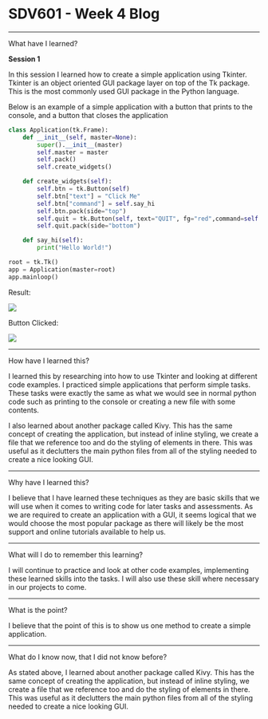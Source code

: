 # SDV601 - Week 4 Blog

------

What have I learned?

**Session 1**

In this session I learned how to create a simple application using Tkinter. Tkinter is an object oriented GUI package layer on top of the Tk package.  This is the most commonly used GUI package in the Python language.

Below is an example of a simple application with a button that prints to the console, and a button that closes the application

```python
class Application(tk.Frame):
    def __init__(self, master=None):
        super().__init__(master)
        self.master = master
        self.pack()
        self.create_widgets()

    def create_widgets(self):
        self.btn = tk.Button(self)
        self.btn["text"] = "Click Me"
        self.btn["command"] = self.say_hi
        self.btn.pack(side="top")
        self.quit = tk.Button(self, text="QUIT", fg="red",command=self.master.destroy)
        self.quit.pack(side="bottom")

    def say_hi(self):
        print("Hello World!")

root = tk.Tk()
app = Application(master=root)
app.mainloop()
```

Result:

![](https://i.imgur.com/1V9ETf3.png)

Button Clicked:

![](https://i.imgur.com/iic9ThD.png)

------

How have I learned this?

I learned this by researching into how to use Tkinter and looking at different code examples. I practiced simple applications that perform simple tasks. These tasks were exactly the same as what we would see in normal python code such as printing to the console or creating a new file with some contents.

I also learned about another package called Kivy. This has the same concept of creating the application, but instead of inline styling, we create a file that we reference too and do the styling of elements in there. This was useful as it declutters the main python files from all of the styling needed to create a nice looking GUI.


------

Why have I learned this?

I believe that I have learned these techniques as they are basic skills that we will use when it comes to writing code for later tasks and assessments. As we are required to create an application with a GUI, it seems logical that we would choose the most popular package as there will likely be the most support and online tutorials available to help us.


------

What will I do to remember this learning?

I will continue to practice and look at other code examples, implementing these learned skills into the tasks. I will also use these skill where necessary in our projects to come.

------

What is the point?

I believe that the point of this is to show us one method to create a simple application.

------

What do I know now, that I did not know before?

As stated above, I learned about another package called Kivy. This has the same concept of creating the application, but instead of inline styling, we create a file that we reference too and do the styling of elements in there. This was useful as it declutters the main python files from all of the styling needed to create a nice looking GUI.

